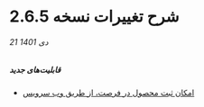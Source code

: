 #  شرح تغییرات نسخه 2.6.5

###### 21 دی 1401
##### قابلیت‌های جدید
- [امکان ثبت محصول در فرصت، از طریق وب سرویس](#ProductInOppByWebService)
